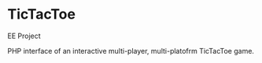 # TicTacToe
EE Project

PHP interface of an interactive multi-player, multi-platofrm TicTacToe game.
